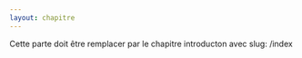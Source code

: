```yaml
---
layout: chapitre
---
```


 
 Cette parte doit être remplacer par le chapitre introducton avec slug: /index
